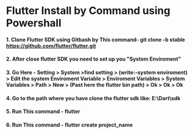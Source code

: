 # Flutter Install by Command using Powershall

#### 1. Clone Flutter SDK using Gitbash by This command- git clone -b stable https://github.com/flutter/flutter.git

#### 2. After close flutter SDK you need to set up you "System Enviroment"

#### 3. Go Here - Setting > System >find setting > (write:-system enviroment) > Edit the system Enviroment Variable >  Enviroment Variables > System Variables > Path > New > (Past here the flutter bin path) > Ok  > Ok > Ok

#### 4. Go to the path where you have clone the flutter sdk like: E:\Dart\sdk

#### 5. Run This command - flutter

#### 6. Run This command - flutter create project_name





